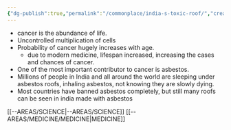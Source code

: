 ```yaml
---
{"dg-publish":true,"permalink":"/commonplace/india-s-toxic-roof/","created":"2025-03-24T01:11:54.505+08:00","updated":"2025-03-25T20:33:54.022+08:00"}
---
```



 - cancer is the abundance of life.
 - Uncontrolled multiplication of cells
- Probability of cancer hugely increases with age.
	- due to modern medicine, lifespan increased, increasing the cases and chances of cancer.
- One of the most important contributor to cancer is asbestos.
- Millions of people in India and all around the world are sleeping under asbestos roofs, inhaling asbestos, not knowing they are slowly dying.
- Most countries have banned asbestos completely, but still many roofs can be seen in india made with asbestos

[[--AREAS/SCIENCE\|--AREAS/SCIENCE]]
[[--AREAS/MEDICINE/MEDICINE\|MEDICINE]]
